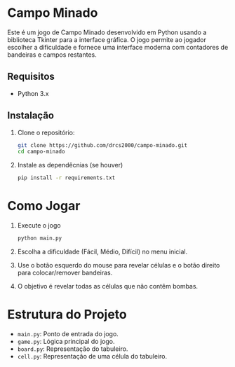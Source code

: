 # Campo Minado

Este é um jogo de Campo Minado desenvolvido em Python usando a biblioteca Tkinter para a interface gráfica. O jogo permite ao jogador escolher a dificuldade e fornece uma interface moderna com contadores de bandeiras e campos restantes.

## Requisitos

- Python 3.x

## Instalação

1. Clone o repositório:
   ```bash
   git clone https://github.com/drcs2000/campo-minado.git
   cd campo-minado

2. Instale as dependêcnias (se houver)
    ```bash
    pip install -r requirements.txt

# Como Jogar

1. Execute o jogo
    ```bash
    python main.py

2. Escolha a dificuldade (Fácil, Médio, Difícil) no menu inicial.

3. Use o botão esquerdo do mouse para revelar células e o botão direito para colocar/remover bandeiras.

4. O objetivo é revelar todas as células que não contêm bombas.

# Estrutura do Projeto

- `main.py`: Ponto de entrada do jogo.
- `game.py`: Lógica principal do jogo.
- `board.py`: Representação do tabuleiro.
- `cell.py`: Representação de uma célula do tabuleiro.